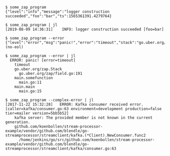 
    $ some_zap_program
    {"level":"info","message":"logger construction succeeded","foo":"bar","ts":1565361391.4279764}

    $ some_zap_program | jl
    [2019-08-09 14:36:31]    INFO: logger construction succeeded [foo=bar]

    $ some_zap_program --error
    {"level":"error","msg":"panic!","error":"timeout","stack":"go.uber.org/zap.Stack\n\tgo.uber.org/zap/field.go:191\nmain.somefunction\n\tmain.go:11\nmain.main\n\tmain.go:15"} (no-eol)

    $ some_zap_program --error | jl
      ERROR: panic! [error=timeout]
        timeout
        go.uber.org/zap.Stack
          go.uber.org/zap/field.go:191
        main.somefunction
          main.go:11
        main.main
          main.go:15

    $ some_zap_program --complex-error | jl
    [2017-11-22 15:32:28]   ERROR: Kafka consumer received error. [caller=kafka/consumer.go:63 environment=development production=false tier=mailer version=5bb5b52]
        kafka server: The provided member is not known in the current generation.
        github.com/koenbollen/stream-processor-example/vendor/github.com/blendle/go-streamprocessor/streamclient/kafka.(*Client).NewConsumer.func2
          /home/jenkins/go/src/github.com/koenbollen/stream-processor-example/vendor/github.com/blendle/go-streamprocessor/streamclient/kafka/consumer.go:63

